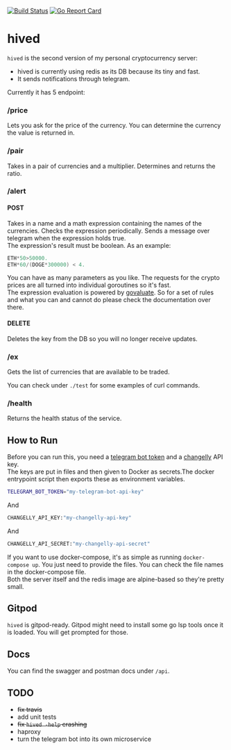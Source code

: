[![Build Status](https://travis-ci.org/terminaldweller/hived.svg?branch=main)](https://travis-ci.org/terminaldweller/hived)
[![Go Report Card](https://goreportcard.com/badge/github.com/terminaldweller/hived)](https://goreportcard.com/report/github.com/terminaldweller/hived)

# hived
`hived` is the second version of my personal cryptocurrency server:<br/>
* hived is currently using redis as its DB because its tiny and fast.<br/>
* It sends notifications through telegram.<br/>

Currently it has 5 endpoint:<br/>

### /price
Lets you ask for the price of the currency. You can determine the currency the value is returned in.<br/>

### /pair
Takes in a pair of currencies and a multiplier. Determines and returns the ratio.<br/>

### /alert
#### POST
Takes in a name and a math expression containing the names of the currencies. Checks the expression periodically. Sends a message over telegram when the expression holds true.<br/>
The expression's result must be boolean. As an example:<br/>
```Go
ETH*50>50000.
ETH*60/(DOGE*300000) < 4.
```
You can have as many parameters as you like. The requests for the crypto prices are all turned into individual goroutines so it's fast.<br/>
The expression evaluation is powered by [govaluate](https://github.com/Knetic/govaluate). So for a set of rules and what you can and cannot do please check the documentation over there.<br/>
#### DELETE
Deletes the key from the DB so you will no longer receive updates.<br/>

### /ex
Gets the list of currencies that are available to be traded.<br/>

You can check under `./test` for some examples of curl commands.<br/>

### /health
Returns the health status of the service.<br/>

## How to Run
Before you can run this, you need a [telegram bot token](https://core.telegram.org/bots#6-botfather) and a [changelly](https://changelly.com/) API key.<br/>
The keys are put in files and then given to Docker as secrets.The docker entrypoint script then exports these as environment variables.<br/>

```sh
TELEGRAM_BOT_TOKEN="my-telegram-bot-api-key"
```
And
```sh
CHANGELLY_API_KEY:"my-changelly-api-key"
```
And
```sh
CHANGELLY_API_SECRET:"my-changelly-api-secret"
```
If you want to use docker-compose, it's as  simple as running `docker-compose up`. You just need to provide the files. You can check the file names in the docker-compose file.<br/>
Both the server itself and the redis image are alpine-based so they're pretty small.<br/>

## Gitpod
`hived` is gitpod-ready. Gitpod might need to install some go lsp tools once it is loaded. You will get prompted for those.<br/>

## Docs
You can find the swagger and postman docs under `/api`.<br/>

## TODO
* ~~fix travis~~
* add unit tests
* ~~fix `hived -help` crashing~~
* haproxy
* turn the telegram bot into its own microservice
